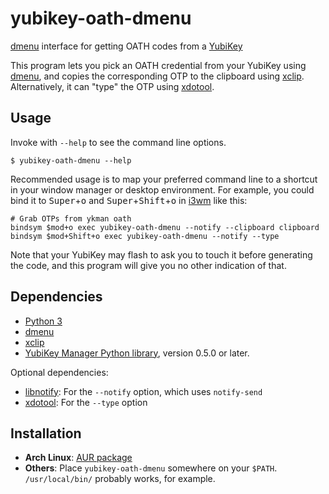 yubikey-oath-dmenu
===

[dmenu][] interface for getting OATH codes from a [YubiKey][]

This program lets you pick an OATH credential from your YubiKey using [dmenu][],
and copies the corresponding OTP to the clipboard using [xclip][].
Alternatively, it can "type" the OTP using [xdotool][].


Usage
---

Invoke with `--help` to see the command line options.

    $ yubikey-oath-dmenu --help

Recommended usage is to map your preferred command line to a shortcut in your
window manager or desktop environment. For example, you could bind it to
<kbd>Super</kbd>+<kbd>o</kbd> and <kbd>Super</kbd>+<kbd>Shift</kbd>+<kbd>o</kbd>
in [i3wm][] like this:

    # Grab OTPs from ykman oath
    bindsym $mod+o exec yubikey-oath-dmenu --notify --clipboard clipboard
    bindsym $mod+Shift+o exec yubikey-oath-dmenu --notify --type

Note that your YubiKey may flash to ask you to touch it before generating the
code, and this program will give you no other indication of that.


Dependencies
---

- [Python 3][python]
- [dmenu][]
- [xclip][]
- [YubiKey Manager Python library][ykman], version 0.5.0 or later.

Optional dependencies:

- [libnotify][]: For the `--notify` option, which uses `notify-send`
- [xdotool][]: For the `--type` option


Installation
---

- **Arch Linux**: [AUR package][aur]
- **Others**: Place `yubikey-oath-dmenu` somewhere on your `$PATH`.
  `/usr/local/bin/` probably works, for example.


[aur]: https://aur.archlinux.org/packages/yubikey-oath-dmenu
[dmenu]: https://tools.suckless.org/dmenu/
[i3wm]: https://i3wm.org/docs/userguide.html
[libnotify]: https://developer.gnome.org/libnotify/
[python]: https://www.python.org/
[xclip]: https://linux.die.net/man/1/xclip
[xdotool]: http://www.semicomplete.com/projects/xdotool/
[ykman]: https://github.com/Yubico/yubikey-manager
[YubiKey]: https://www.yubico.com/products/yubikey-hardware/
